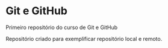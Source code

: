 # Git e GitHub
 Primeiro repositório do curso de Git e GitHub
 
 Repositório criado para exemplificar repositório local e remoto.
